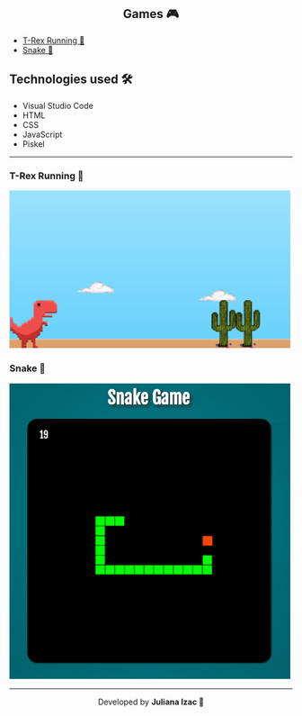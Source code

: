 <h2 align="center">Games 🎮</h2>

- [T-Rex Running 🦖](https://github.com/julianaizac/games/tree/main/t-rex-running)
- [Snake 🐍](https://github.com/julianaizac/games/tree/main/snake)

## Technologies used 🛠

* Visual Studio Code
* HTML
* CSS
* JavaScript
* Piskel

---

<h3>T-Rex Running 🦖</h3>

<img src=".github/trex.png" alt="T-Rex Running" width="500px">

<h3>Snake 🐍</h3>

<img src=".github/snake.png" alt="Snake" width="500px">

---

<p align= center>Developed by <strong>Juliana Izac 🌼</strong></p>
